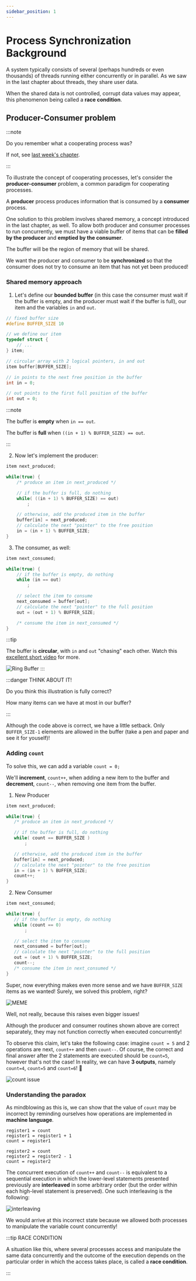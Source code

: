 ```yaml
---
sidebar_position: 1
---
```


# Process Synchronization Background

A system typically consists of several (perhaps hundreds or even thousands) of threads running either concurrently or in parallel. As we saw in the last chapter about threads, they share user data.

When the shared data is not controlled, corrupt data values may appear, this phenomenon being called a **race condition**.

## Producer-Consumer problem

:::note

Do you remember what a cooperating process was?

If not, see [last week's chapter](http://localhost:3000/operating-systems/week-5/ipc).

:::

To illustrate the concept of cooperating processes, let's consider the **producer-consumer** problem, a common paradigm for cooperating processes.

A **producer** process produces information that is consumed by a **consumer** process.

One solution to this problem involves shared memory, a concept introduced in the last chapter, as well. To allow both producer and consumer processes to run concurrently, we must have a viable buffer of items that can be **filled by the producer** and **emptied by the consumer**.

The buffer will be the region of memory that will be shared.

We want the producer and consumer to be **synchronized** so that the consumer does not try to consume an item that has not yet been produced!

### Shared memory approach

1. Let's define our **bounded buffer** (in this case the consumer must wait if the buffer is empty, and the producer must wait if the buffer is full), our item and the variables `in` and `out`.

```c
// fixed buffer size
#define BUFFER_SIZE 10

// we define our item
typedef struct {
    // ...
} item;

// circular array with 2 logical pointers, in and out
item buffer[BUFFER_SIZE];

// in points to the next free position in the buffer
int in = 0;

// out points to the first full position of the buffer
int out = 0;
```

:::note

The buffer is **empty** when `in == out`.

The buffer is **full** when `((in + 1) % BUFFER_SIZE) == out`.

:::

2. Now let's implement the producer:

```c
item next_produced;

while(true) {
    /* produce an item in next_produced */

    // if the buffer is full, do nothing
    while( ((in + 1) % BUFFER_SIZE) == out)
        ;

    // otherwise, add the produced item in the buffer
    buffer[in] = next_produced;
    // calculate the next "pointer" to the free position
    in = (in + 1) % BUFFER_SIZE;
}
```

3. The consumer, as well:

```c
item next_consumed;

while(true) {
    // if the buffer is empty, do nothing
    while (in == out)
        ;

    // select the item to consume
    next_consumed = buffer[out];
    // calculate the next "pointer" to the full position
    out = (out + 1) % BUFFER_SIZE;

    /* consume the item in next_consumed */
}
```

:::tip

The buffer is **circular**, with `in` and `out` "chasing" each other. Watch this [excellent short video](https://youtu.be/VXJSJ6c3ZIs?feature=shared) for more.

![Ring Buffer](media/ring_buffer.png)
:::

:::danger THINK ABOUT IT!

Do you think this illustration is fully correct?

How many items can we have at most in our buffer?

:::

Although the code above is correct, we have a little setback. Only `BUFFER_SIZE-1` elements are allowed in the buffer (take a pen and paper and see it for youself)!

### Adding `count`

To solve this, we can add a variable `count = 0;`

We'll **increment**, `count++`, when adding a new item to the buffer and **decrement**, `count--`, when removing one item from the buffer.

1. New Producer

```c
item next_produced;

while(true) {
   /* produce an item in next_produced */

   // if the buffer is full, do nothing
   while( count == BUFFER_SIZE )
       ;

   // otherwise, add the produced item in the buffer
   buffer[in] = next_produced;
   // calculate the next "pointer" to the free position
   in = (in + 1) % BUFFER_SIZE;
   count++;
}
```

2. New Consumer

```c
item next_consumed;

while(true) {
   // if the buffer is empty, do nothing
   while (count == 0)
       ;

   // select the item to consume
   next_consumed = buffer[out];
   // calculate the next "pointer" to the full position
   out = (out + 1) % BUFFER_SIZE;
   count--;
   /* consume the item in next_consumed */
}
```

Super, now everything makes even more sense and we have `BUFFER_SIZE` items as we wanted! Surely, we solved this problem, right?

![MEME](media/meme.jpg)

Well, not really, because this raises even bigger issues!

Although the producer and consumer routines shown above are correct separately, they may not function correctly when executed concurrently!

To observe this claim, let's take the following case: imagine `count = 5` and 2 operations are next, `count++` and then `count--`. Of course, the correct and final answer after the 2 statements are executed should be `count=5`, however that's not the case! In reality, we can have **3 outputs**, namely `count=4`, `count=5` and `count=6`! 🤯

![count issue](media/count_issue.png)

### Understanding the paradox

As mindblowing as this is, we can show that the value of `count` may be incorrect by reminding ourselves how operations are implemented in **machine language**.

```idk title="count++"
register1 = count
register1 = register1 + 1
count = register1
```

```idk title="count--"
register2 = count
register2 = register2 - 1
count = register2
```

The concurrent execution of `count++` and `count--` is equivalent to a sequential execution in which the lower-level statements presented previously are **interleaved** in some arbitrary order (but the order within each high-level statement is preserved). One such interleaving is the following:

![interleaving](media/interleaving.png)

We would arrive at this incorrect state because we allowed both processes to manipulate the variable count concurrently!

:::tip RACE CONDITION

A situation like this, where several processes access and manipulate the same data concurrently and the outcome of the execution depends on the particular order in which the access takes place, is called a **race condition**.

:::
